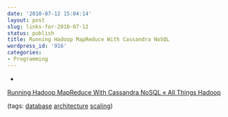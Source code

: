 ```yaml
---
date: '2010-07-12 15:04:14'
layout: post
slug: links-for-2010-07-12
status: publish
title: Running Hadoop MapReduce With Cassandra NoSQL
wordpress_id: '916'
categories:
- Programming
---
```


  *


[Running Hadoop MapReduce With Cassandra NoSQL « All Things Hadoop](http://allthingshadoop.com/2010/04/24/running-hadoop-mapreduce-with-cassandra-nosql/?goback=%2Egdr_1278894596471_1%2Eanb_2822930_*2)


(tags: [database](http://delicious.com/eob/database) [architecture](http://delicious.com/eob/architecture) [scaling](http://delicious.com/eob/scaling))



